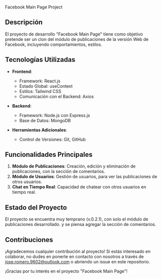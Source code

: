 Facebook Main Page Project

## Descripción

El proyecto de desarrollo "Facebook Main Page" tiene como objetivo pretende ser un clon del módulo de publicaciones de la versión Web de Facebook, incluyendo comportamientos, estilos.

## Tecnologías Utilizadas

- **Frontend**:
  - Framework: React.js
  - Estado Global: useContext
  - Estilos: Tailwind CSS
  - Comunicación con el Backend: Axios

- **Backend**:
  - Framework: Node.js con Express.js
  - Base de Datos: MongoDB

- **Herramientas Adicionales**:
  - Control de Versiones: Git, GitHub

## Funcionalidades Principales

1. **Módulo de Publicaciones**: Creación, edición y eliminación de publicaciones, con la sección de comentarios.
2. **Módulo de Usuarios**: Gestión de usuarios, para ver las publicaciones de otros usuarios.
3. **Chat en Tiempo Real**: Capacidad de chatear con otros usuarios en tiempo real.

## Estado del Proyecto

El proyecto se encuentra muy temprano (v.0.2.1), con solo el módulo de publicaciones desarrollado. y se piensa agregar la sección de comentarios.

## Contribuciones

¡Agradecemos cualquier contribución al proyecto! Si estás interesado en colaborar, no dudes en ponerte en contacto con nosotros a través de [jose.romero.9602@outlook.com](mailto:jose.romero.9602@outlook.com) o abriendo un issue en este repositorio.

¡Gracias por tu interés en el proyecto "Facebook Main Page"!
